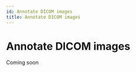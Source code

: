 ```yaml
---
id: Annotate DICOM images
title: Annotate DICOM images
---
```


# Annotate DICOM images

Coming soon